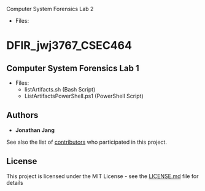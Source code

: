 

Computer System Forensics Lab 2
 - Files:

# DFIR_jwj3767_CSEC464

## Computer System Forensics Lab 1
 - Files: 
    - listArtifacts.sh (Bash Script)
    - ListArtifactsPowerShell.ps1 (PowerShell Script)

## Authors

* **Jonathan Jang**

See also the list of [contributors](https://github.com/your/project/contributors) who participated in this project.

## License

This project is licensed under the MIT License - see the [LICENSE.md](LICENSE.md) file for details

